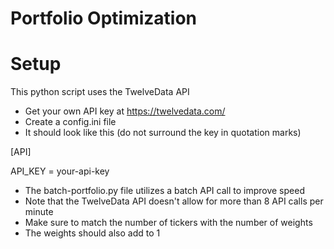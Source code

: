 # Portfolio Optimization

# Setup
This python script uses the TwelveData API
- Get your own API key at https://twelvedata.com/
- Create a config.ini file
- It should look like this (do not surround the key in quotation marks)

[API]

API_KEY = your-api-key

- The batch-portfolio.py file utilizes a batch API call to improve speed
- Note that the TwelveData API doesn't allow for more than 8 API calls per minute
- Make sure to match the number of tickers with the number of weights
- The weights should also add to 1

